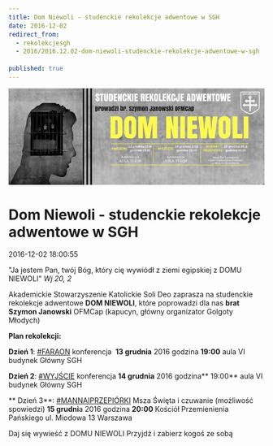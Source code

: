 ```yaml
---
title: Dom Niewoli - studenckie rekolekcje adwentowe w SGH
date: 2016-12-02
redirect_from: 
  - rekolekcjesgh
  - 2016/2016.12.02-dom-niewoli-studenckie-rekolekcje-adwentowe-w-sgh

published: true
---
```



![/assets/posts/2016/2016-12-02-dom-niewoli-studenckie-rekolekcje-adwentowe-w-sgh/15230718_10154121812182023_1845405434121492803_n.jpg](/assets/posts/2016/2016-12-02-dom-niewoli-studenckie-rekolekcje-adwentowe-w-sgh/15230718_10154121812182023_1845405434121492803_n.jpg)

# Dom Niewoli - studenckie rekolekcje adwentowe w SGH

<time>2016-12-02 18:00:55</time>






"Ja jestem Pan, twój Bóg, który cię wywiódł z ziemi egipskiej z DOMU NIEWOLI" *Wj 20, 2*
 
 Akademickie Stowarzyszenie Katolickie Soli Deo zaprasza na studenckie rekolekcje adwentowe **DOM NIEWOLI**, które poprowadzi dla nas **brat Szymon Janowski** OFMCap (kapucyn, główny organizator Golgoty Młodych) 
 
 **Plan rekolekcji:** 
 
 **Dzień 1**: [#FARAON](https://www.facebook.com/hashtag/faraon) 
 konferencja 
 **13 grudnia** 2016 godzina **19:00**
 aula VI budynek Główny SGH 
 
 **Dzień 2**: [#WYJŚCIE](https://www.facebook.com/hashtag/wyj%C5%9Bcie) 
 konferencja
 **14 grudnia** 2016 godzina** 19:00**
 aula VI budynek Główny SGH
 
** Dzień 3**: [#MANNAIPRZEPIÓRKI](https://www.facebook.com/hashtag/mannaiprzepi%C3%B3rki) 
 Msza Święta i czuwanie (możliwość spowiedzi) 
 **15 grudni**a 2016 godzina **20:00**
 Kościół Przemienienia Pańskiego ul. Miodowa 13 Warszawa 
 
 Daj się wywieść z DOMU NIEWOLI 
 Przyjdź i zabierz kogoś ze sobą 


<!--{{json:{"created_date":"2016-12-02 18:00:55","publish_down":"0000-00-00 00:00:00","id":"5474"}}}-->